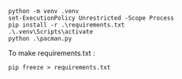 ```
python -m venv .venv
set-ExecutionPolicy Unrestricted -Scope Process
pip install -r .\requirements.txt
.\.venv\Scripts\activate
python .\pacman.py
```

To make requirements.txt :
```
pip freeze > requirements.txt
```
